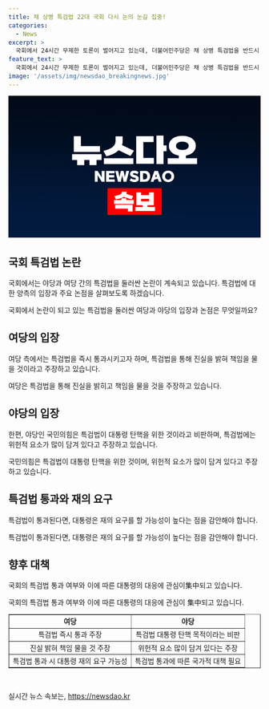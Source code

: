 ```yaml
---
title: 채 상병 특검법 22대 국회 다시 논의 눈길 집중!
categories:
  - News
excerpt: >
  국회에서 24시간 무제한 토론이 벌어지고 있는데, 더불어민주당은 채 상병 특검법을 반드시 통과시키겠다는 입장이다. 이에 국민의힘은 필리버스터에 돌입하여 법안 처리를 막고 있다. 민주당은 특검법을 통과시켜 책임을 명확히 지을 것이라고 밝혀, 대통령실과의 갈등이 고조되고 있다. 필리버스터로 인해 국회 일정이 마비되고, 이를 놓고 양당의 입장이 대립되고 있다.
feature_text: >
  국회에서 24시간 무제한 토론이 벌어지고 있는데, 더불어민주당은 채 상병 특검법을 반드시 통과시키겠다는 입장이다. 이에 국민의힘은 필리버스터에 돌입하여 법안 처리를 막고 있다. 민주당은 특검법을 통과시켜 책임을 명확히 지을 것이라고 밝혀, 대통령실과의 갈등이 고조되고 있다. 필리버스터로 인해 국회 일정이 마비되고, 이를 놓고 양당의 입장이 대립되고 있다.
image: '/assets/img/newsdao_breakingnews.jpg'
---
```


<p><img src="/assets/img/newsdao_breakingnews.jpg" alt="flaretime 속보" /></p>

<h2 data-ke-size="size26">국회 특검법 논란</h2>

<p>국회에서는 야당과 여당 간의 특검법을 둘러싼 논란이 계속되고 있습니다. 특검법에 대한 양측의 입장과 주요 논점을 살펴보도록 하겠습니다.</p>

<p data-ke-size="size16">국회에서 논란이 되고 있는 특검법을 둘러싼 여당과 야당의 입장과 논점은 무엇일까요?</p>

<h2 data-ke-size="size26">여당의 입장</h2>

<p>여당 측에서는 특검법을 즉시 통과시키고자 하며, 특검법을 통해 진실을 밝혀 책임을 물을 것이라고 주장하고 있습니다.</p>

<p data-ke-size="size16">여당은 특검법을 통해 진실을 밝히고 책임을 물을 것을 주장하고 있습니다.</p>

<h2 data-ke-size="size26">야당의 입장</h2>

<p>한편, 야당인 국민의힘은 특검법이 대통령 탄핵을 위한 것이라고 비판하며, 특검법에는 위헌적 요소가 많이 담겨 있다고 주장하고 있습니다.</p>

<p data-ke-size="size16">국민의힘은 특검법이 대통령 탄핵을 위한 것이며, 위헌적 요소가 많이 담겨 있다고 주장하고 있습니다.</p>

<h2 data-ke-size="size26">특검법 통과와 재의 요구</h2>

<p>특검법이 통과된다면, 대통령은 재의 요구를 할 가능성이 높다는 점을 감안해야 합니다.</p>

<p data-ke-size="size16">특검법이 통과된다면, 대통령은 재의 요구를 할 가능성이 높다는 점을 감안해야 합니다.</p>

<h2 data-ke-size="size26">향후 대책</h2>

<p>국회의 특검법 통과 여부와 이에 따른 대통령의 대응에 관심이集中되고 있습니다.</p>

<p data-ke-size="size16">국회의 특검법 통과 여부와 이에 따른 대통령의 대응에 관심이 集中되고 있습니다.</p>

<table style="width: 100%;" border="1">
<tbody>
<tr>
<td style="text-align: center; height: 17px;"><b>여당</b></td>
<td style="text-align: center; height: 17px;"><b>야당</b></td>
</tr>
<tr>
<td style="text-align: center; height: 17px;">특검법 즉시 통과 주장</td>
<td style="text-align: center; height: 17px;">특검법 대통령 탄핵 목적이라는 비판</td>
</tr>
<tr>
<td style="text-align: center; height: 17px;">진실 밝혀 책임 물을 것 주장</td>
<td style="text-align: center; height: 17px;">위헌적 요소 많이 담겨 있다는 주장</td>
</tr>
<tr>
<td style="text-align: center; height: 17px;">특검법 통과 시 대통령 재의 요구 가능성</td>
<td style="text-align: center; height: 17px;">특검법 통과에 따른 국가적 대책 필요</td>
</tr>
</tbody>
</table>

<p data-ke-size="size16">&nbsp;</p>
실시간 뉴스 속보는, <a href="https://newsdao.kr" rel="dofollow">https://newsdao.kr</a>


